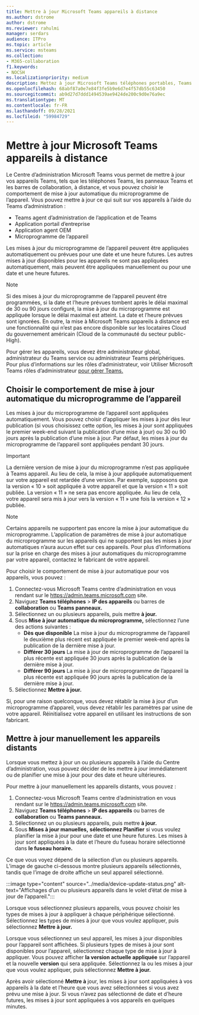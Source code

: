 ```yaml
---
title: Mettre à jour Microsoft Teams appareils à distance
ms.author: dstrome
author: dstrome
ms.reviewer: rahulmi
manager: serdars
audience: ITPro
ms.topic: article
ms.service: msteams
ms.collection:
- M365-collaboration
f1.keywords:
- NOCSH
ms.localizationpriority: medium
description: Mettez à jour Microsoft Teams téléphones portables, Teams panneaux et barres de collaboration à distance à l’aide du Centre Teams d’administration
ms.openlocfilehash: 68abf87a0e7e84f3fe5b9e6d7e4f57db55c63450
ms.sourcegitcommit: ab9d27d7ddd1494539ae9424de200c9d0e76a9ec
ms.translationtype: MT
ms.contentlocale: fr-FR
ms.lasthandoff: 09/28/2021
ms.locfileid: "59984729"
---
```

# <a name="update-microsoft-teams-devices-remotely"></a>Mettre à jour Microsoft Teams appareils à distance

Le Centre d’administration Microsoft Teams vous permet de mettre à jour vos appareils Teams, tels que les téléphones Teams, les panneaux Teams et les barres de collaboration, à distance, et vous pouvez choisir le comportement de mise à jour automatique du microprogramme de l’appareil. Vous pouvez mettre à jour ce qui suit sur vos appareils à l’aide du Teams d’administration :

- Teams agent d’administration de l’application et de Teams
- Application portail d’entreprise
- Application agent OEM
- Microprogramme de l’appareil

Les mises à jour du microprogramme de l’appareil peuvent être appliquées automatiquement ou prévues pour une date et une heure futures. Les autres mises à jour disponibles pour les appareils ne sont pas appliquées automatiquement, mais peuvent être appliquées manuellement ou pour une date et une heure futures.

> [!NOTE]
> Si des mises à jour du microprogramme de l’appareil peuvent être programmées, si la date et l’heure prévues tombent après le délai maximal de 30 ou 90 jours configuré, la mise à jour du microprogramme est appliquée lorsque le délai maximal est atteint. La date et l’heure prévues sont ignorées. En outre, la mise à Microsoft Teams appareils à distance est une fonctionnalité qui n’est pas encore disponible sur les locataires Cloud du gouvernement américain (Cloud de la communauté du secteur public-High).

Pour gérer les appareils, vous devez être administrateur global, administrateur du Teams service ou administrateur Teams périphériques. Pour plus d’informations sur les rôles d’administrateur, voir Utiliser Microsoft Teams rôles d’administrateur [pour gérer Teams.](../using-admin-roles.md)

## <a name="choose-automatic-device-firmware-update-behavior"></a>Choisir le comportement de mise à jour automatique du microprogramme de l’appareil

Les mises à jour du microprogramme de l’appareil sont appliquées automatiquement. Vous pouvez choisir d’appliquer les mises à jour dès leur publication (si vous choisissez cette option, les mises à jour sont appliquées le premier week-end suivant la publication d’une mise à jour) ou 30 ou 90 jours après la publication d’une mise à jour. Par défaut, les mises à jour du microprogramme de l’appareil sont appliquées pendant 30 jours.

> [!IMPORTANT]
> La dernière version de mise à jour du microprogramme n’est pas appliquée à Teams appareil. Au lieu de cela, la mise à jour appliquée automatiquement sur votre appareil est retardée d’une version. Par exemple, supposons que la version « 10 » soit appliquée à votre appareil et que la version « 11 » soit publiée. La version « 11 » ne sera pas encore appliquée. Au lieu de cela, votre appareil sera mis à jour vers la version « 11 » une fois la version « 12 » publiée.

> [!NOTE]
> Certains appareils ne supportent pas encore la mise à jour automatique du microprogramme. L’application de paramètres de mise à jour automatique du microprogramme sur les appareils qui ne supportent pas les mises à jour automatiques n’aura aucun effet sur ces appareils. Pour plus d’informations sur la prise en charge des mises à jour automatiques du microprogramme par votre appareil, contactez le fabricant de votre appareil.

Pour choisir le comportement de mise à jour automatique pour vos appareils, vous pouvez :

1. Connectez-vous Microsoft Teams centre d’administration en vous rendant sur le https://admin.teams.microsoft.com site.
2. Naviguez **Teams téléphones**  >  **IP des appareils** ou barres de **collaboration** ou **Teams panneaux.**
3. Sélectionnez un ou plusieurs appareils, puis mettre **à jour.**
4. Sous **Mise à jour automatique du microprogramme,** sélectionnez l’une des actions suivantes :
    - **Dès que disponible** La mise à jour du microprogramme de l’appareil le deuxième plus récent est appliquée le premier week-end après la publication de la dernière mise à jour.
    - **Différer 30 jours** La mise à jour de microprogramme de l’appareil la plus récente est appliquée 30 jours après la publication de la dernière mise à jour.
    - **Différer 90 jours** La mise à jour de microprogramme de l’appareil la plus récente est appliquée 90 jours après la publication de la dernière mise à jour.
5. Sélectionnez **Mettre à jour.**

Si, pour une raison quelconque, vous devez rétablir la mise à jour d’un microprogramme d’appareil, vous devez rétablir les paramètres par usine de votre appareil. Réinitialisez votre appareil en utilisant les instructions de son fabricant.  

## <a name="manually-update-remote-devices"></a>Mettre à jour manuellement les appareils distants

Lorsque vous mettez à jour un ou plusieurs appareils à l’aide du Centre d’administration, vous pouvez décider de les mettre à jour immédiatement ou de planifier une mise à jour pour des date et heure ultérieures.

Pour mettre à jour manuellement les appareils distants, vous pouvez :

1. Connectez-vous Microsoft Teams centre d’administration en vous rendant sur le https://admin.teams.microsoft.com site.
2. Naviguez **Teams téléphones**  >  **IP des appareils** ou barres de **collaboration** ou **Teams panneaux.**
3. Sélectionnez un ou plusieurs appareils, puis mettre **à jour.**
4. Sous **Mises à jour manuelles,** **sélectionnez Planifier** si vous voulez planifier la mise à jour pour une date et une heure futures. Les mises à jour sont appliquées à la date et l’heure du fuseau horaire sélectionné dans **le fuseau horaire.**

Ce que vous voyez dépend de la sélection d’un ou plusieurs appareils. L’image de gauche ci-dessous montre plusieurs appareils sélectionnés, tandis que l’image de droite affiche un seul appareil sélectionné.

:::image type="content" source="../media/device-update-status.png" alt-text="Affichages d’un ou plusieurs appareils dans le volet d’état de mise à jour de l’appareil.":::

Lorsque vous sélectionnez plusieurs appareils, vous pouvez choisir les types de mises à jour à appliquer à chaque périphérique sélectionné. Sélectionnez les types de mises à jour que vous voulez appliquer, puis sélectionnez **Mettre à jour.**

Lorsque vous sélectionnez un seul appareil, les mises à jour disponibles pour l’appareil sont affichées. Si plusieurs types de mises à jour sont disponibles pour l’appareil, sélectionnez chaque type de mise à jour à appliquer. Vous pouvez afficher **la version actuelle appliquée** sur l’appareil et la nouvelle **version** qui sera appliquée. Sélectionnez la ou les mises à jour que vous voulez appliquer, puis sélectionnez **Mettre à jour.**

Après avoir sélectionné **Mettre à** jour, les mises à jour sont appliquées à vos appareils à la date et l’heure que vous avez sélectionnées si vous avez prévu une mise à jour. Si vous n’avez pas sélectionné de date et d’heure futures, les mises à jour sont appliquées à vos appareils en quelques minutes.
